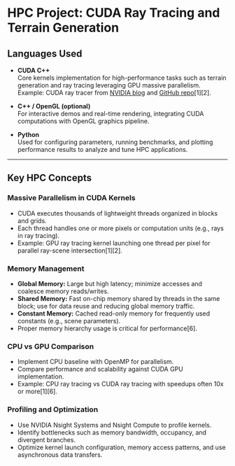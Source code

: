 # HPC Project: CUDA Ray Tracing and Terrain Generation

## Languages Used

- **CUDA C++**  
  Core kernels implementation for high-performance tasks such as terrain generation and ray tracing leveraging GPU massive parallelism.  
  Example: CUDA ray tracer from [NVIDIA blog](https://developer.nvidia.com/blog/accelerated-ray-tracing-cuda/) and [GitHub repo](https://github.com/Ancientkingg/cuda-raytracer)[1][2].

- **C++ / OpenGL (optional)**  
  For interactive demos and real-time rendering, integrating CUDA computations with OpenGL graphics pipeline.

- **Python**  
  Used for configuring parameters, running benchmarks, and plotting performance results to analyze and tune HPC applications.

---

## Key HPC Concepts

### Massive Parallelism in CUDA Kernels

- CUDA executes thousands of lightweight threads organized in blocks and grids.
- Each thread handles one or more pixels or computation units (e.g., rays in ray tracing).
- Example: GPU ray tracing kernel launching one thread per pixel for parallel ray-scene intersection[1][2].

### Memory Management

- **Global Memory:** Large but high latency; minimize accesses and coalesce memory reads/writes.
- **Shared Memory:** Fast on-chip memory shared by threads in the same block; use for data reuse and reducing global memory traffic.
- **Constant Memory:** Cached read-only memory for frequently used constants (e.g., scene parameters).
- Proper memory hierarchy usage is critical for performance[6].

### CPU vs GPU Comparison

- Implement CPU baseline with OpenMP for parallelism.
- Compare performance and scalability against CUDA GPU implementation.
- Example: CPU ray tracing vs CUDA ray tracing with speedups often 10x or more[1][6].

### Profiling and Optimization

- Use NVIDIA Nsight Systems and Nsight Compute to profile kernels.
- Identify bottlenecks such as memory bandwidth, occupancy, and divergent branches.
- Optimize kernel launch configuration, memory access patterns, and use asynchronous data transfers.
